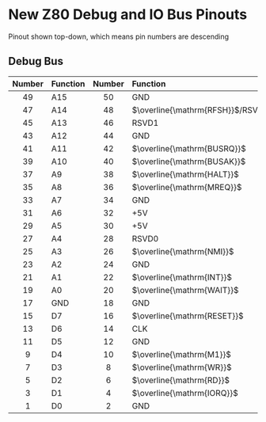 # New Z80 Debug and IO Bus Pinouts

Pinout shown top-down, which means pin numbers are descending


## Debug Bus

| Number | Function | Number | Function |
|:------:|:-------- |:------:|:-------- |
| 49 | A15          | 50 | GND          |
| 47 | A14          | 48 | $\overline{\mathrm{RFSH}}$/RSVD2 |
| 45 | A13          | 46 | RSVD1        |
| 43 | A12          | 44 | GND          |
| 41 | A11          | 42 | $\overline{\mathrm{BUSRQ}}$      |
| 39 | A10          | 40 | $\overline{\mathrm{BUSAK}}$      |
| 37 | A9           | 38 | $\overline{\mathrm{HALT}}$       |
| 35 | A8           | 36 | $\overline{\mathrm{MREQ}}$       |
| 33 | A7           | 34 | GND          |
| 31 | A6           | 32 | +5V          |
| 29 | A5           | 30 | +5V          |
| 27 | A4           | 28 | RSVD0        |
| 25 | A3           | 26 | $\overline{\mathrm{NMI}}$        |
| 23 | A2           | 24 | GND          |
| 21 | A1           | 22 | $\overline{\mathrm{INT}}$        |
| 19 | A0           | 20 | $\overline{\mathrm{WAIT}}$       |
| 17 | GND          | 18 | GND          |
| 15 | D7           | 16 | $\overline{\mathrm{RESET}}$      |
| 13 | D6           | 14 | CLK          |
| 11 | D5           | 12 | GND          |
|  9 | D4           | 10 | $\overline{\mathrm{M1}}$         |
|  7 | D3           |  8 | $\overline{\mathrm{WR}}$         |
|  5 | D2           |  6 | $\overline{\mathrm{RD}}$         |
|  3 | D1           |  4 | $\overline{\mathrm{IORQ}}$       |
|  1 | D0           |  2 | GND          |


